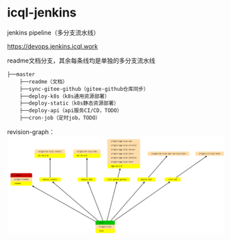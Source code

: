 # icql-jenkins

jenkins pipeline（多分支流水线）

https://devops.jenkins.icql.work

readme文档分支，其余每条线均是单独的多分支流水线
``` bash
├──master
	├──readme（文档）
	├──sync-gitee-github（gitee-github仓库同步）
	├──deploy-k8s（k8s通用资源部署）
	├──deploy-static（k8s静态资源部署）
	├──deploy-api（api服务CI/CD，TODO）
    ├──cron-job（定时job，TODO）
```

revision-graph：
![revision-graph](img/revision-graph.png)